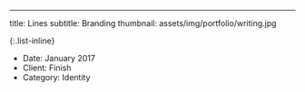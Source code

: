 ---
  title: Lines 
  subtitle: Branding
  thumbnail: assets/img/portfolio/writing.jpg

  {:.list-inline}
- Date: January 2017
- Client: Finish
- Category: Identity
